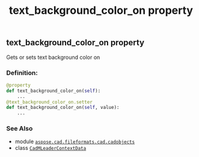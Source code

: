 ﻿---
title: text_background_color_on property
second_title: Aspose.CAD for Python via .NET API References
description: 
type: docs
weight: 670
url: /python-net/aspose.cad.fileformats.cad.cadobjects/cadmleadercontextdata/text_background_color_on/
is_root: false
---

## text_background_color_on property


Gets or sets text background color on
### Definition:
```python
@property
def text_background_color_on(self):
    ...
@text_background_color_on.setter
def text_background_color_on(self, value):
    ...
```

### See Also
* module [`aspose.cad.fileformats.cad.cadobjects`](../../)
* class [`CadMLeaderContextData`](/cad/python-net/aspose.cad.fileformats.cad.cadobjects/cadmleadercontextdata)
